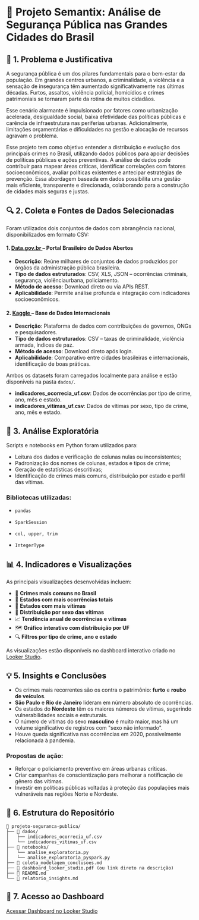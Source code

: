 # 🚨 Projeto Semantix: Análise de Segurança Pública nas Grandes Cidades do Brasil

## 🤩 1. Problema e Justificativa

A segurança pública é um dos pilares fundamentais para o bem-estar da população. Em grandes centros urbanos, a criminalidade, a violência e a sensação de insegurança têm aumentado significativamente nas últimas décadas. Furtos, assaltos, violência policial, homicídios e crimes patrimoniais se tornaram parte da rotina de muitos cidadãos.

Esse cenário alarmante é impulsionado por fatores como urbanização acelerada, desigualdade social, baixa efetividade das políticas públicas e carência de infraestrutura nas periferias urbanas. Adicionalmente, limitações orçamentárias e dificuldades na gestão e alocação de recursos agravam o problema.

Esse projeto tem como objetivo entender a distribuição e evolução dos principais crimes no Brasil, utilizando dados públicos para apoiar decisões de políticas públicas e ações preventivas. A análise de dados pode contribuir para mapear áreas críticas, identificar correlações com fatores socioeconômicos, avaliar políticas existentes e antecipar estratégias de prevenção. Essa abordagem baseada em dados possibilita uma gestão mais eficiente, transparente e direcionada, colaborando para a construção de cidades mais seguras e justas.

## 🔍 2. Coleta e Fontes de Dados Selecionadas

Foram utilizados dois conjuntos de dados com abrangência nacional, disponibilizados em formato CSV:

#### 1. [Data.gov.br ](https://dados.gov.br/home)– Portal Brasileiro de Dados Abertos

- **Descrição**: Reúne milhares de conjuntos de dados produzidos por órgãos da administração pública brasileira.
- **Tipo de dados estruturados**: CSV, XLS, JSON – ocorrências criminais, segurança, violênciaurbana, policiamento.
- **Método de acesso**: Download direto ou via APIs REST.
- **Aplicabilidade**: Permite análise profunda e integração com indicadores socioeconômicos.

#### 2. [Kaggle ](https://www.kaggle.com)– Base de Dados Internacionais

- **Descrição**: Plataforma de dados com contribuições de governos, ONGs e pesquisadores.
- **Tipo de dados estruturados**: CSV – taxas de criminalidade, violência armada, índices de paz.
- **Método de acesso**: Download direto após login.
- **Aplicabilidade**: Comparativo entre cidades brasileiras e internacionais, identificação de boas práticas.

Ambos os datasets foram carregados localmente para análise e estão disponíveis na pasta `dados/`.

- **indicadores_ocorrecia_uf.csv**: Dados de ocorrências por tipo de crime, ano, mês e estado.
- **indicadores_vitimas_uf.csv**: Dados de vítimas por sexo, tipo de crime, ano, mês e estado.

## 💠 3. Análise Exploratória

Scripts e notebooks em Python foram utilizados para:

- Leitura dos dados e verificação de colunas nulas ou inconsistentes;
- Padronização dos nomes de colunas, estados e tipos de crime;
- Geração de estatísticas descritivas;
- Identificação de crimes mais comuns, distribuição por estado e perfil das vítimas.

### Bibliotecas utilizadas:
- `pandas`

- `SparkSession`

- `col, upper, trim`

- `IntegerType`

## 📊 4. Indicadores e Visualizações

As principais visualizações desenvolvidas incluem:

- 📌 **Crimes mais comuns no Brasil**  
- 📌 **Estados com mais ocorrências totais**
- 📌 **Estados com mais vítimas**
- 📌 **Distribuição por sexo das vítimas**
- 📈 **Tendência anual de ocorrências e vítimas**
- 🗺️ **Gráfico interativo com distribuição por UF**
- 🔍 **Filtros por tipo de crime, ano e estado**

As visualizações estão disponíveis no dashboard interativo criado no [Looker Studio](https://lookerstudio.google.com/reporting/88f12e8a-d82b-4521-a21f-819f085874fa).

## 💡 5. Insights e Conclusões

- Os crimes mais recorrentes são os contra o patrimônio: **furto** e **roubo de veículos**.
- **São Paulo** e **Rio de Janeiro** lideram em número absoluto de ocorrências.
- Os estados do **Nordeste** têm os maiores números de vítimas, sugerindo vulnerabilidades sociais e estruturais.
- O número de vítimas do sexo **masculino** é muito maior, mas há um volume significativo de registros com "sexo não informado".
- Houve queda significativa nas ocorrências em 2020, possivelmente relacionada à pandemia.

### Propostas de ação:
- Reforçar o policiamento preventivo em áreas urbanas críticas.
- Criar campanhas de conscientização para melhorar a notificação de gênero das vítimas.
- Investir em políticas públicas voltadas à proteção das populações mais vulneráveis nas regiões Norte e Nordeste.

## 📂 6. Estrutura do Repositório

```
📁 projeto-seguranca-publica/
├── 📁 dados/
│   ├── indicadores_ocorrecia_uf.csv
│   └── indicadores_vitimas_uf.csv
├── 📁 notebooks/
│   └── analise_exploratoria.py
│   └── analise_exploratoria_pyspark.py
├── 📄 coleta_modelagem_conclusoes.md
├── 🔗 dashboard_looker_studio.pdf (ou link direto na descrição)
├── 📄 README.md
└── 📄 relatorio_insights.md
```

## 🔗 7. Acesso ao Dashboard

[Acessar Dashboard no Looker Studio](https://lookerstudio.google.com/reporting/88f12e8a-d82b-4521-a21f-819f085874fa)